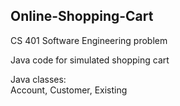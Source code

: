 ## Online-Shopping-Cart  
CS 401 Software Engineering problem  

Java code for simulated shopping cart

Java classes:  
Account, Customer, Existing 
